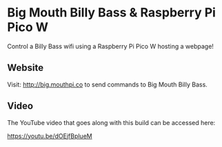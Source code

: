 # Big Mouth Billy Bass & Raspberry Pi Pico W
Control a Billy Bass wifi using a Raspberry Pi Pico W hosting a webpage!

## Website
Visit: 
http://big.mouthpi.co to send commands to Big Mouth Billy Bass.

## Video
The YouTube video that goes along with this build can be accessed here:

<https://youtu.be/dOEjfBplueM>